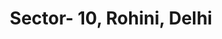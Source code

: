 ---
title: Sector- 10, Rohini, Delhi
url: /sector-10-rohini-delhi/
latitude: 28.717
longitude: 77.114
---